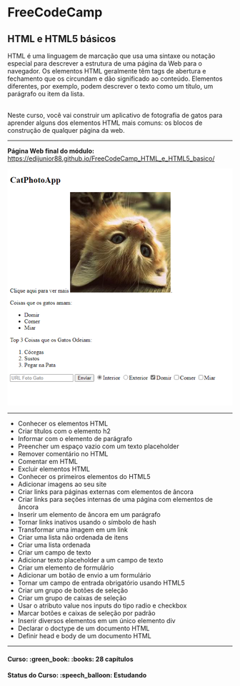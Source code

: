 <h1>FreeCodeCamp</h1>
<h2>HTML e HTML5 básicos</h2>

<p>
HTML é uma linguagem de marcação que usa uma sintaxe ou notação especial para descrever a estrutura de uma página da Web para o navegador. Os elementos HTML geralmente têm tags de abertura e fechamento que os circundam e dão significado ao conteúdo. Elementos diferentes, por exemplo, podem descrever o texto como um título, um parágrafo ou item da lista.

<br>
<br>

Neste curso, você vai construir um aplicativo de fotografia de gatos para aprender alguns dos elementos HTML mais comuns: os blocos de construção de qualquer página da web.
</p>

<hr>

<strong>Página Web final do módulo:</strong> <a href="https://edijunior88.github.io/FreeCodeCamp_HTML_e_HTML5_basico/">https://edijunior88.github.io/FreeCodeCamp_HTML_e_HTML5_basico/</a>

![index-image](index-image.png)

<hr>

<ul>
  <li>Conhecer os elementos HTML</li>
  <li>Criar títulos com o elemento h2</li>
  <li>Informar com o elemento de parágrafo</li>
  <li>Preencher um espaço vazio com um texto placeholder</li>
  <li>Remover comentário no HTML</li>
  <li>Comentar em HTML</li>
  <li>Excluir elementos HTML</li>
  <li>Conhecer os primeiros elementos do HTML5</li>
  <li>Adicionar imagens ao seu site</li>
  <li>Criar links para páginas externas com elementos de âncora</li>
  <li>Criar links para seções internas de uma página com elementos de âncora</li>
  <li>Inserir um elemento de âncora em um parágrafo</li>
  <li>Tornar links inativos usando o símbolo de hash</li>
  <li>Transformar uma imagem em um link</li>
  <li>Criar uma lista não ordenada de itens</li>
  <li>Criar uma lista ordenada</li>
  <li>Criar um campo de texto</li>
  <li>Adicionar texto placeholder a um campo de texto</li>
  <li>Criar um elemento de formulário</li>
  <li>Adicionar um botão de envio a um formulário</li>
  <li>Tornar um campo de entrada obrigatório usando HTML5</li>
  <li>Criar um grupo de botões de seleção</li>
  <li>Criar um grupo de caixas de seleção</li>
  <li>Usar o atributo value nos inputs do tipo radio e checkbox</li>
  <li>Marcar botões e caixas de seleção por padrão</li>
  <li>Inserir diversos elementos em um único elemento div</li>
  <li>Declarar o doctype de um documento HTML</li>
  <li>Definir head e body de um documento HTML</li>
 </ul>

<hr>

<h4><b>Curso:</b> :green_book: :books: 28 capítulos</h4>
<h4><b>Status do Curso:</b> :speech_balloon: Estudando</h4>
